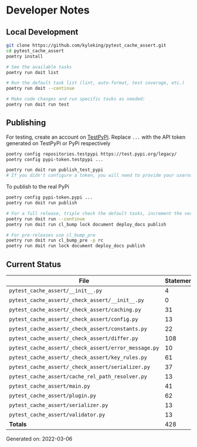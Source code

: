 # Developer Notes

## Local Development

```sh
git clone https://github.com/kyleking/pytest_cache_assert.git
cd pytest_cache_assert
poetry install

# See the available tasks
poetry run doit list

# Run the default task list (lint, auto-format, test coverage, etc.)
poetry run doit --continue

# Make code changes and run specific tasks as needed:
poetry run doit run test
```

## Publishing

For testing, create an account on [TestPyPi](https://test.pypi.org/legacy/). Replace `...` with the API token generated on TestPyPi or PyPi respectively

```sh
poetry config repositories.testpypi https://test.pypi.org/legacy/
poetry config pypi-token.testpypi ...

poetry run doit run publish_test_pypi
# If you didn't configure a token, you will need to provide your username and password to publish
```

To publish to the real PyPi

```sh
poetry config pypi-token.pypi ...
poetry run doit run publish

# For a full release, triple check the default tasks, increment the version, rebuild documentation (twice), and publish!
poetry run doit run --continue
poetry run doit run cl_bump lock document deploy_docs publish

# For pre-releases use cl_bump_pre
poetry run doit run cl_bump_pre -p rc
poetry run doit run lock document deploy_docs publish
```

## Current Status

<!-- {cts} COVERAGE -->
| File                                                 |   Statements |   Missing |   Excluded | Coverage   |
|------------------------------------------------------|--------------|-----------|------------|------------|
| `pytest_cache_assert/__init__.py`                    |            4 |         0 |          0 | 100.0%     |
| `pytest_cache_assert/_check_assert/__init__.py`      |            0 |         0 |          0 | 100.0%     |
| `pytest_cache_assert/_check_assert/caching.py`       |           31 |         0 |          0 | 100.0%     |
| `pytest_cache_assert/_check_assert/config.py`        |           13 |         1 |          0 | 92.3%      |
| `pytest_cache_assert/_check_assert/constants.py`     |           22 |         1 |          0 | 95.5%      |
| `pytest_cache_assert/_check_assert/differ.py`        |          108 |        10 |          0 | 90.7%      |
| `pytest_cache_assert/_check_assert/error_message.py` |           10 |         0 |          0 | 100.0%     |
| `pytest_cache_assert/_check_assert/key_rules.py`     |           61 |         3 |          0 | 95.1%      |
| `pytest_cache_assert/_check_assert/serializer.py`    |           37 |         3 |          0 | 91.9%      |
| `pytest_cache_assert/cache_rel_path_resolver.py`     |           13 |         2 |          0 | 84.6%      |
| `pytest_cache_assert/main.py`                        |           41 |         7 |          0 | 82.9%      |
| `pytest_cache_assert/plugin.py`                      |           62 |         3 |          0 | 95.2%      |
| `pytest_cache_assert/serializer.py`                  |           13 |         2 |          0 | 84.6%      |
| `pytest_cache_assert/validator.py`                   |           13 |         2 |          0 | 84.6%      |
| **Totals**                                           |          428 |        34 |          0 | 92.1%      |

Generated on: 2022-03-06
<!-- {cte} -->
